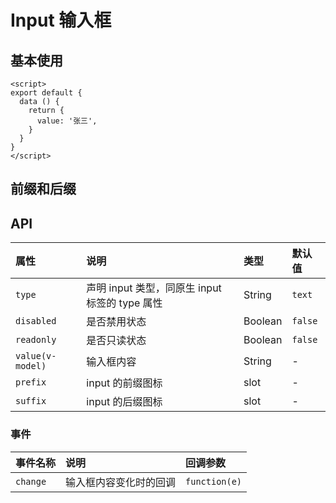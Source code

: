 # Input 输入框

## 基本使用

<Common-Democode title="" description="">
  <input-demo1 />
  <highlight-code slot="codeText" lang="vue">
    <template>
      <a-input
        v-model="value"
        placeholder="Basic usage"
      />
    </template>

    <script>
    export default {
      data () {
        return {
          value: '张三',
        }
      }
    }
    </script>
  </highlight-code>
</Common-Democode>


## 前缀和后缀
<Common-Democode title="" description="在输入框上添加前缀或后缀图标。">
  <input-demo2 />
  <highlight-code slot="codeText" lang="vue">
    <template>
      <a-input v-model="userName" placeholder="Basic usage" style="width: 200px" ref="userNameInput">
        <a-icon slot="prefix" name="user" />
        <a-icon v-if="userName" slot="suffix" name="close-circle" @click="emitEmpty" />
      </a-input>
    </template>
    <script>
    export default {
      data() {
        return {
          userName: ""
        };
      },
      methods: {
        emitEmpty() {
          this.$refs.userNameInput.focus();
          this.userName = "";
        }
      }
    };
    </script>
    <style>
    .a-icon {
      cursor: pointer;
      color: #ccc;
      transition: color 0.3s;
      font-size: 12px;
    }
    .a-icon:hover {
      color: #999;
    }
    .a-icon:active {
      color: #666;
    }
    </style>
  </highlight-code>
</Common-Democode>


## API

| 属性             | 说明                                           | 类型    | 默认值  |
| :--------------- | :--------------------------------------------- | :------ | :------ |
| `type`           | 声明 input 类型，同原生 input 标签的 type 属性 | String  | `text`  |
| `disabled`       | 是否禁用状态                                   | Boolean | `false` |
| `readonly`       | 是否只读状态                                   | Boolean | `false` |
| `value(v-model)` | 输入框内容                                     | String  | -       |
| `prefix`         | input 的前缀图标                           | slot  | -       |
| `suffix`         | input 的后缀图标                           | slot  | -       |

### 事件

| 事件名称 | 说明                   | 回调参数      |
| :------- | :--------------------- | :------------ |
| `change` | 输入框内容变化时的回调 | `function(e)` |